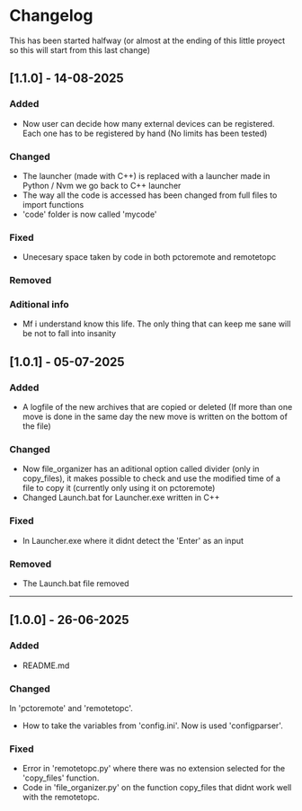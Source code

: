 # Changelog

This has been started halfway (or almost at the ending of this little proyect so this will start from this last change)

## [1.1.0] - 14-08-2025
### Added
- Now user can decide how many external devices can be registered. Each one has to be registered by hand (No limits has been tested)
### Changed
- The launcher (made with C++) is replaced with a launcher made in Python / Nvm we go back to C++ launcher
- The way all the code is accessed has been changed from full files to import functions
- 'code' folder is now called 'mycode'
### Fixed
- Unecesary space taken by code in both pctoremote and remotetopc
### Removed

### Aditional info
- Mf i understand know this life. The only thing that can keep me sane will be not to fall into insanity


## [1.0.1] - 05-07-2025

### Added
- A logfile of the new archives that are copied or deleted (If more than one move is done in the same day the new move is written on the bottom of the file)
### Changed
- Now file_organizer has an aditional option called divider (only in copy_files), it makes possible to check and use the modified time of a file to copy it (currently only using it on pctoremote)
- Changed Launch.bat for Launcher.exe written in C++
### Fixed
- In Launcher.exe where it didnt detect the 'Enter' as an input
### Removed
- The Launch.bat file removed
---

## [1.0.0] - 26-06-2025

### Added
- README.md
### Changed
In 'pctoremote' and 'remotetopc'.
- How to take the variables from 'config.ini'. Now is used 'configparser'. 
### Fixed
- Error in 'remotetopc.py' where there was no extension selected for the 'copy_files' function.
- Code in 'file_organizer.py' on the function copy_files that didnt work well with the remotetopc.